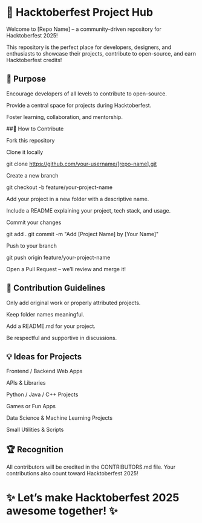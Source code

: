 # 🎉 Hacktoberfest Project Hub

Welcome to [Repo Name] – a community-driven repository for Hacktoberfest 2025!

This repository is the perfect place for developers, designers, and enthusiasts to showcase their projects, contribute to open-source, and earn Hacktoberfest credits!

## 🌟 Purpose

Encourage developers of all levels to contribute to open-source.

Provide a central space for projects during Hacktoberfest.

Foster learning, collaboration, and mentorship.

##🚀 How to Contribute

Fork this repository

Clone it locally

git clone https://github.com/your-username/[repo-name].git


Create a new branch

git checkout -b feature/your-project-name


Add your project in a new folder with a descriptive name.

Include a README explaining your project, tech stack, and usage.

Commit your changes

git add .
git commit -m "Add [Project Name] by [Your Name]"


Push to your branch

git push origin feature/your-project-name


Open a Pull Request – we’ll review and merge it!

## 📜 Contribution Guidelines

Only add original work or properly attributed projects.

Keep folder names meaningful.

Add a README.md for your project.

Be respectful and supportive in discussions.

## 💡 Ideas for Projects

Frontend / Backend Web Apps

APIs & Libraries

Python / Java / C++ Projects

Games or Fun Apps

Data Science & Machine Learning Projects

Small Utilities & Scripts

## 🏆 Recognition

All contributors will be credited in the CONTRIBUTORS.md file. Your contributions also count toward Hacktoberfest 2025!

# ✨ Let’s make Hacktoberfest 2025 awesome together! ✨
